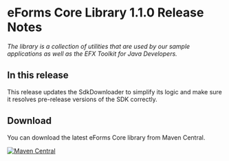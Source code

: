 # eForms Core Library 1.1.0 Release Notes

_The library is a collection of utilities that are used by our sample applications as well as the EFX Toolkit for Java Developers._

## In this release
This release updates the SdkDownloader to simplify its logic and make sure it resolves pre-release versions of the SDK correctly. 

## Download

You can download the latest eForms Core library from Maven Central.

[![Maven Central](https://img.shields.io/maven-central/v/eu.europa.ted.eforms/eforms-core-java?label=Download%20&style=flat-square)](https://central.sonatype.com/artifact/eu.europa.ted.eforms/eforms-core-java)
